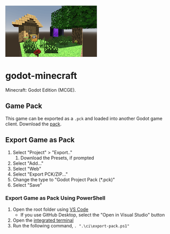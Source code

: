 ![Thumbnail](/ci/thumbnail.png)

# godot-minecraft
Minecraft: Godot Edition (MCGE).

## Game Pack
This game can be exported as a `.pck` and loaded into another Godot game client. Download the [pack](ci\godot-minecraft.pck).

## Export Game as Pack
1. Select "Project" > "Export.."
    1. Download the Presets, if prompted
1. Select "Add..."
1. Select "Web"
1. Select "Export PCK/ZIP..."
1. Change the type to "Godot Project Pack (*.pck)"
1. Select "Save"

### Export Game as Pack Using PowerShell
1. Open the root folder using [VS Code](https://code.visualstudio.com/)
    - If you use GitHub Desktop, select the "Open in Visual Studio" button
1. Open the [integrated terminal](https://code.visualstudio.com/docs/editor/integrated-terminal)
1. Run the following command, `. ".\ci\export-pack.ps1"`
